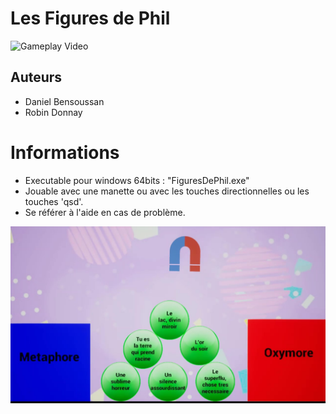 # Les Figures de Phil  

<!-- ![The Title Screen of the Game](Content/Resources/FiguresDePhilMainTitle.jpg "Title Screen") -->


![Gameplay Video](Content/Resources/GameGif.gif "Gameplay video")

## Auteurs
- Daniel Bensoussan 
- Robin Donnay 

# Informations 
 - Executable pour windows 64bits : "FiguresDePhil.exe"  
 - Jouable avec une manette ou avec les touches directionnelles ou les touches 'qsd'.  
 - Se référer à l'aide en cas de problème.  
 
 ![A Game Screen](Content/Resources/FigureDePhilGame.jpg "Game Screen")
